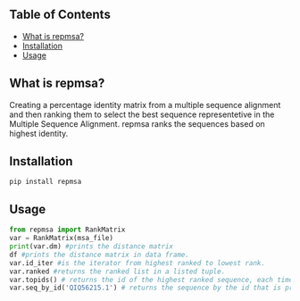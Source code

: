 ## Table of Contents
- [What is repmsa?](#what-is-repmsa)
- [Installation](#installation)
- [Usage](#usage)

## What is repmsa?

Creating a percentage identity matrix from a multiple sequence alignment and then ranking them to select the best sequence representetive
in the Multiple Sequence Alignment. repmsa ranks the sequences based on highest identity.

## Installation

`pip install repmsa`

## Usage
```python
from repmsa import RankMatrix
var = RankMatrix(msa_file)
print(var.dm) #prints the distance matrix
df #prints the distance matrix in data frame.
var.id_iter #is the iterator from highest ranked to lowest rank.
var.ranked #returns the ranked list in a listed tuple.
var.topids() # returns the id of the highest ranked sequence, each time its called it moves the next highest one.
var.seq_by_id('QIQ56215.1') # returns the sequence by the id that is provided.
```
